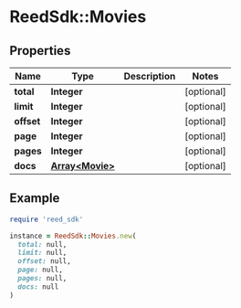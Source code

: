 # ReedSdk::Movies

## Properties

| Name | Type | Description | Notes |
| ---- | ---- | ----------- | ----- |
| **total** | **Integer** |  | [optional] |
| **limit** | **Integer** |  | [optional] |
| **offset** | **Integer** |  | [optional] |
| **page** | **Integer** |  | [optional] |
| **pages** | **Integer** |  | [optional] |
| **docs** | [**Array&lt;Movie&gt;**](Movie.md) |  | [optional] |

## Example

```ruby
require 'reed_sdk'

instance = ReedSdk::Movies.new(
  total: null,
  limit: null,
  offset: null,
  page: null,
  pages: null,
  docs: null
)
```

